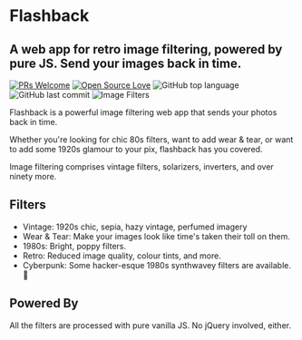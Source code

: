 # Flashback
## A web app for retro image filtering, powered by pure JS. Send your images back in time.
[![PRs Welcome](https://img.shields.io/badge/PRs-welcome-brightgreen.svg?style=flat-square)](http://makeapullrequest.com) 
[![Open Source Love](https://badges.frapsoft.com/os/v1/open-source.png?v=103)](https://github.com/ellerbrock/open-source-badges/)
![GitHub top language](https://img.shields.io/github/languages/top/badges/shields.svg)
![GitHub last commit](https://img.shields.io/github/last-commit/google/skia.svg)
![Image Filters]()

Flashback is a powerful image filtering web app that sends your photos back in time. 

Whether you're looking for chic 80s filters, want to add wear & tear, or want to add some 1920s glamour
to your pix, flashback has you covered.

Image filtering comprises vintage filters, solarizers, inverters, and over ninety more. 

## Filters
- Vintage: 1920s chic, sepia, hazy vintage, perfumed imagery
- Wear & Tear: Make your images look like time's taken their toll on them. 
- 1980s: Bright, poppy filters.
- Retro: Reduced image quality, colour tints, and more.
- Cyberpunk: Some hacker-esque 1980s synthwavey filters are available. :eyes:

## Powered By
All the filters are processed with pure vanilla JS. No jQuery involved, either.
